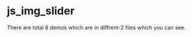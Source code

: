 js_img_slider
=============
There are total 8 demos which are in diffrent-2 files which you can see.
